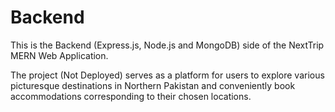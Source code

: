 # Backend

This is the Backend (Express.js, Node.js and MongoDB) side of the NextTrip MERN Web Application.

The project (Not Deployed) serves as a platform for users to explore various picturesque destinations in Northern Pakistan and conveniently book accommodations corresponding to their chosen locations.

